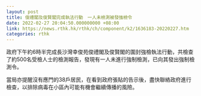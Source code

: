 ```yaml
---
layout: post
title: 俊禮閣及俊賢閣完成執法行動　一人未檢測被發強檢令
date: 2022-02-27 20:04:50.000000000 +08:00
link: https://news.rthk.hk/rthk/ch/component/k2/1636183-20220227.htm
categories: rthk
---
```


政府下午約6時半完成長沙灣幸俊苑俊禮閣及俊賢閣的圍封強檢執法行動，共檢查了約500名受檢人士的檢測報告，發現有一人未進行強制檢測，已向其發出強制檢測令。

當局亦提醒沒有應門的38戶居民，在看到政府張貼的告示後，盡快聯絡政府進行檢查，以排除病毒在小區內可能有機會繼續傳播的風險。
